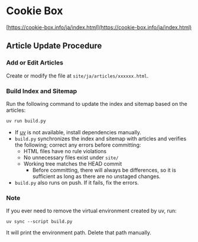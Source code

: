 # Cookie Box

[https://cookie-box.info/ja/index.html](https://cookie-box.info/ja/index.html)

## Article Update Procedure

### Add or Edit Articles

Create or modify the file at `site/ja/articles/xxxxxx.html`.

### Build Index and Sitemap

Run the following command to update the index and sitemap based on the articles:
```bash
uv run build.py
```
- If [uv](https://docs.astral.sh/uv/) is not available, install dependencies manually.
- `build.py` synchronizes the index and sitemap with articles and verifies the following; correct any errors before committing:
  - HTML files have no rule violations
  - No unnecessary files exist under `site/`
  - Working tree matches the HEAD commit
    - Before committing, there will always be differences, so it is sufficient as long as there are no unstaged changes.
- `build.py` also runs on push. If it fails, fix the errors.

### Note

If you ever need to remove the virtual environment created by uv, run:
```
uv sync --script build.py
```
It will print the environment path. Delete that path manually.
